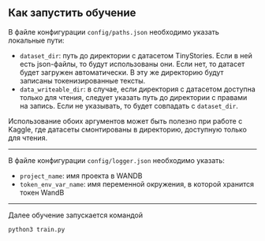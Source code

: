 ## Как запустить обучение

В файле конфигурации `config/paths.json` необходимо указать
локальные пути:
- `dataset_dir`: путь до директории с датасетом TinyStories.
Если в ней есть json-файлы, то будут использованы они.
Если нет, то датасет будет загружен автоматически.
В эту же директорию будут записаны токенизированные тексты.
- `data_writeable_dir`: в случае, если директория с датасетом доступна
только для чтения, следует указать путь до директории с правами на запись.
Если не указывать, то будет совпадать с `dataset_dir`.

Использование обоих аргументов может быть полезно при работе с Kaggle,
где датасеты смонтированы в директорию, доступную только для чтения.

---

В файле конфигурации `config/logger.json` необходимо указать:
- `project_name`: имя проекта в WANDB
- `token_env_var_name`: имя переменной окружения, в которой хранится токен WandB

---

Далее обучение запускается командой
```commandline
python3 train.py
```
